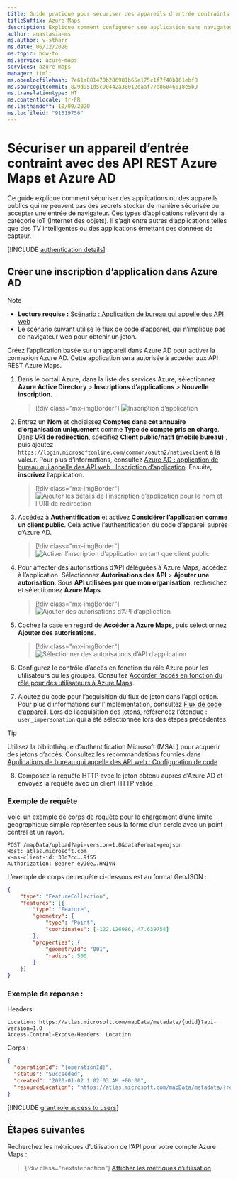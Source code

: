 ```yaml
---
title: Guide pratique pour sécuriser des appareils d’entrée contraints avec des API REST Azure Maps et Azure AD
titleSuffix: Azure Maps
description: Explique comment configurer une application sans navigateur qui prend en charge la connexion à Azure AD et appelle des API REST Azure Maps.
author: anastasia-ms
ms.author: v-stharr
ms.date: 06/12/2020
ms.topic: how-to
ms.service: azure-maps
services: azure-maps
manager: timlt
ms.openlocfilehash: 7e61a881470b206981b65e175c1f7f40b161ebf8
ms.sourcegitcommit: 829d951d5c90442a38012daaf77e86046018e5b9
ms.translationtype: HT
ms.contentlocale: fr-FR
ms.lasthandoff: 10/09/2020
ms.locfileid: "91319756"
---
```

# <a name="secure-an-input-constrained-device-with-azure-ad-and-azure-maps-rest-apis"></a>Sécuriser un appareil d’entrée contraint avec des API REST Azure Maps et Azure AD

Ce guide explique comment sécuriser des applications ou des appareils publics qui ne peuvent pas des secrets stocker de manière sécurisée ou accepter une entrée de navigateur. Ces types d’applications relèvent de la catégorie IoT (Internet des objets). Il s’agit entre autres d’applications telles que des TV intelligentes ou des applications émettant des données de capteur. 

[!INCLUDE [authentication details](./includes/view-authentication-details.md)]

## <a name="create-an-application-registration-in-azure-ad"></a>Créer une inscription d’application dans Azure AD

> [!NOTE]
> * **Lecture requise :** [Scénario : Application de bureau qui appelle des API web](https://docs.microsoft.com/azure/active-directory/develop/scenario-desktop-overview)
> * Le scénario suivant utilise le flux de code d’appareil, qui n’implique pas de navigateur web pour obtenir un jeton.

Créez l’application basée sur un appareil dans Azure AD pour activer la connexion Azure AD. Cette application sera autorisée à accéder aux API REST Azure Maps.

1. Dans le portail Azure, dans la liste des services Azure, sélectionnez **Azure Active Directory** > **Inscriptions d’applications** > **Nouvelle inscription**.  

    > [!div class="mx-imgBorder"]
    > ![Inscription d’application](./media/how-to-manage-authentication/app-registration.png)

2. Entrez un **Nom** et choisissez **Comptes dans cet annuaire d’organisation uniquement** comme **Type de compte pris en charge**. Dans **URI de redirection**, spécifiez **Client public/natif (mobile bureau)** , puis ajoutez `https://login.microsoftonline.com/common/oauth2/nativeclient` à la valeur. Pour plus d’informations, consultez [Azure AD : application de bureau qui appelle des API web : Inscription d’application](https://docs.microsoft.com/azure/active-directory/develop/scenario-desktop-app-registration). Ensuite, **inscrivez** l’application.

    > [!div class="mx-imgBorder"]
    > ![Ajouter les détails de l’inscription d’application pour le nom et l’URI de redirection](./media/azure-maps-authentication/devicecode-app-registration.png)

3. Accédez à **Authentification** et activez **Considérer l’application comme un client public**. Cela active l’authentification du code d’appareil auprès d’Azure AD.
    
    > [!div class="mx-imgBorder"]
    > ![Activer l’inscription d’application en tant que client public](./media/azure-maps-authentication/devicecode-public-client.png)

4.  Pour affecter des autorisations d’API déléguées à Azure Maps, accédez à l’application. Sélectionnez **Autorisations des API** > **Ajouter une autorisation**. Sous **API utilisées par que mon organisation**, recherchez et sélectionnez **Azure Maps**.

    > [!div class="mx-imgBorder"]
    > ![Ajouter des autorisations d’API d’application](./media/how-to-manage-authentication/app-permissions.png)

5. Cochez la case en regard de **Accéder à Azure Maps**, puis sélectionnez **Ajouter des autorisations**.

    > [!div class="mx-imgBorder"]
    > ![Sélectionner des autorisations d’API d’application](./media/how-to-manage-authentication/select-app-permissions.png)

6. Configurez le contrôle d’accès en fonction du rôle Azure pour les utilisateurs ou les groupes. Consultez [Accorder l’accès en fonction du rôle pour des utilisateurs à Azure Maps](#grant-role-based-access-for-users-to-azure-maps).

7. Ajoutez du code pour l’acquisition du flux de jeton dans l’application. Pour plus d’informations sur l’implémentation, consultez [Flux de code d’appareil](https://docs.microsoft.com/azure/active-directory/develop/scenario-desktop-acquire-token#device-code-flow). Lors de l’acquisition des jetons, référencez l’étendue : `user_impersonation` qui a été sélectionnée lors des étapes précédentes.

> [!Tip]
> Utilisez la bibliothèque d’authentification Microsoft (MSAL) pour acquérir des jetons d’accès. Consultez les recommandations fournies dans [Applications de bureau qui appelle des API web : Configuration de code](https://docs.microsoft.com/azure/active-directory/develop/scenario-desktop-app-configuration)

8. Composez la requête HTTP avec le jeton obtenu auprès d’Azure AD et envoyez la requête avec un client HTTP valide.

### <a name="sample-request"></a>Exemple de requête
Voici un exemple de corps de requête pour le chargement d’une limite géographique simple représentée sous la forme d’un cercle avec un point central et un rayon.

```http
POST /mapData/upload?api-version=1.0&dataFormat=geojson
Host: atlas.microsoft.com
x-ms-client-id: 30d7cc….9f55
Authorization: Bearer eyJ0e….HNIVN
```

 L’exemple de corps de requête ci-dessous est au format GeoJSON :
```json
{
    "type": "FeatureCollection",
    "features": [{
        "type": "Feature",
        "geometry": {
            "type": "Point",
            "coordinates": [-122.126986, 47.639754]
        },
        "properties": {
            "geometryId": "001",
            "radius": 500
        }
    }]
}
```

### <a name="sample-response"></a>Exemple de réponse :

Headers:
```http
Location: https://atlas.microsoft.com/mapData/metadata/{udid}?api-version=1.0
Access-Control-Expose-Headers: Location
```

Corps :
```json
{
  "operationId": "{operationId}",
  "status": "Succeeded",
  "created": "2020-01-02 1:02:03 AM +00:00",
  "resourceLocation": "https://atlas.microsoft.com/mapData/metadata/{resourceId}?api-version=1.0"
}
```

[!INCLUDE [grant role access to users](./includes/grant-rbac-users.md)]

## <a name="next-steps"></a>Étapes suivantes

Recherchez les métriques d’utilisation de l’API pour votre compte Azure Maps :
> [!div class="nextstepaction"]
> [Afficher les métriques d’utilisation](how-to-view-api-usage.md)
